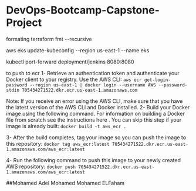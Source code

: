 # DevOps-Bootcamp-Capstone-Project

formating
terraform fmt --recursive 

aws eks update-kubeconfig --region us-east-1 --name eks


kubectl port-forward deployment/jenkins 8080:8080



to push to ecr
1- Retrieve an authentication token and authenticate your Docker client to your registry. Use the AWS CLI: 
``` aws ecr get-login-password --region us-east-1 | docker login --username AWS --password-stdin 705434271522.dkr.ecr.us-east-1.amazonaws.com ```

Note: If you receive an error using the AWS CLI, make sure that you have the latest version of the AWS CLI and Docker installed.
2- Build your Docker image using the following command. For information on building a Docker file from scratch see the instructions here . You can skip this step if your image is already built:
``` docker build -t aws_ecr . ```

3- After the build completes, tag your image so you can push the image to this repository:
``` docker tag aws_ecr:latest 705434271522.dkr.ecr.us-east-1.amazonaws.com/aws_ecr:latest ```

4- Run the following command to push this image to your newly created AWS repository:
``` docker push 705434271522.dkr.ecr.us-east-1.amazonaws.com/aws_ecr:latest ``` 



##Mohamed Adel Mohamed Mohamed ELFaham
